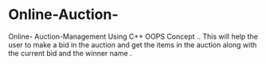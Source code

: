 # Online-Auction-
Online- Auction-Management  Using  C++ OOPS Concept .. 
This will help the user to make a bid in the auction and get the items in the auction along with the current bid and the winner name .

